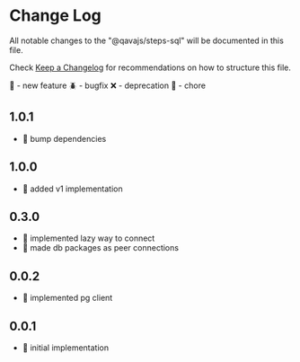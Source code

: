 # Change Log

All notable changes to the "@qavajs/steps-sql" will be documented in this file.

Check [Keep a Changelog](http://keepachangelog.com/) for recommendations on how to structure this file.

:rocket: - new feature
:beetle: - bugfix
:x: - deprecation
:pencil: - chore

## 1.0.1
- :rocket: bump dependencies

## 1.0.0
- :rocket: added v1 implementation

## 0.3.0
- :rocket: implemented lazy way to connect
- :pencil: made db packages as peer connections

## 0.0.2
- :rocket: implemented pg client

## 0.0.1
- :rocket: initial implementation
